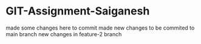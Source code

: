 # GIT-Assignment-Saiganesh

made some changes here to commit
made new changes to be commited to main branch
new changes in feature-2 branch
